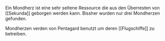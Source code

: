 Ein Mondherz ist eine sehr seltene Ressource die aus den Überresten von [[Sekunda]] geborgen werden kann. Bissher wurden nur drei Mondherzen gefunden.

Mondherzen verden von Pentagard benutzt um deren [[Flugschiffe]] zu betreiben.
